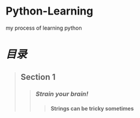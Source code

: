 # Python-Learning
my process of learning python

# *目录*
> ## **Section 1**
>> ### ***Strain your brain!***
>>> #### Strings can be tricky sometimes

